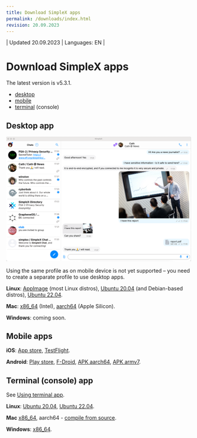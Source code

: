 ```yaml
---
title: Download SimpleX apps
permalink: /downloads/index.html
revision: 20.09.2023
---
```


| Updated 20.09.2023 | Languages: EN |
# Download SimpleX apps

The latest version is v5.3.1.

- [desktop](#desktop-app)
- [mobile](#mobile-apps)
- [terminal](#terminal-console-app) (console)

## Desktop app

<img src="/docs/images/simplex-desktop-light.png" alt="desktop app" width=500>

Using the same profile as on mobile device is not yet supported – you need to create a separate profile to use desktop apps.

**Linux**: [AppImage](https://github.com/simplex-chat/simplex-chat/releases/download/v5.3.1/simplex-desktop-x86_64.AppImage) (most Linux distros), [Ubuntu 20.04](https://github.com/simplex-chat/simplex-chat/releases/download/v5.3.1/simplex-desktop-ubuntu-20_04-x86_64.deb) (and Debian-based distros), [Ubuntu 22.04](https://github.com/simplex-chat/simplex-chat/releases/download/v5.3.1/simplex-desktop-ubuntu-22_04-x86_64.deb).

**Mac**: [x86_64](https://github.com/simplex-chat/simplex-chat/releases/download/v5.3.1/simplex-desktop-macos-x86_64.dmg) (Intel), [aarch64](https://github.com/simplex-chat/simplex-chat/releases/download/v5.3.1/simplex-desktop-macos-aarch64.dmg) (Apple Silicon).

**Windows**: coming soon.

## Mobile apps

**iOS**: [App store](https://apps.apple.com/us/app/simplex-chat/id1605771084), [TestFlight](https://testflight.apple.com/join/DWuT2LQu).

**Android**: [Play store](https://play.google.com/store/apps/details?id=chat.simplex.app), [F-Droid](https://simplex.chat/fdroid/), [APK aarch64](https://github.com/simplex-chat/simplex-chat/releases/download/v5.3.1/simplex.apk), [APK armv7](https://github.com/simplex-chat/simplex-chat/releases/download/v5.3.1/simplex-armv7a.apk).

## Terminal (console) app

See [Using terminal app](/docs/CLI.md).

**Linux**: [Ubuntu 20.04](https://github.com/simplex-chat/simplex-chat/releases/download/v5.3.1/simplex-chat-ubuntu-20_04-x86-64), [Ubuntu 22.04](https://github.com/simplex-chat/simplex-chat/releases/download/v5.3.1/simplex-chat-ubuntu-22_04-x86-64).

**Mac** [x86_64](https://github.com/simplex-chat/simplex-chat/releases/download/v5.3.1/simplex-chat-macos-x86-64), aarch64 - [compile from source](./CLI.md#).

**Windows**: [x86_64](https://github.com/simplex-chat/simplex-chat/releases/download/v5.3.1/simplex-chat-windows-x86-64).
